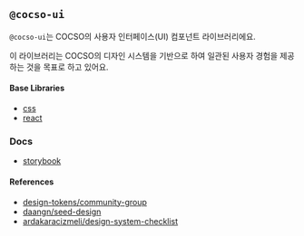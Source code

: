 ## `@cocso-ui`

`@cocso-ui`는 COCSO의 사용자 인터페이스(UI) 컴포넌트 라이브러리에요.

이 라이브러리는 COCSO의 디자인 시스템을 기반으로 하여 일관된 사용자 경험을 제공하는 것을 목표로 하고 있어요.

#### Base Libraries

- [css](./packages/css)
- [react](./packages/react)

### Docs

- [storybook](./docs/storybook)

#### References

- [design-tokens/community-group](https://tr.designtokens.org/)
- [daangn/seed-design](https://github.com/daangn/seed-design)
- [ardakaracizmeli/design-system-checklist](https://www.designsystemchecklist.com)
